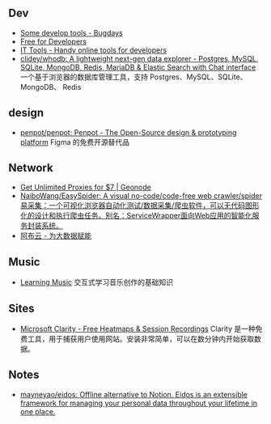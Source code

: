 ## Dev
- [Some develop tools - Bugdays](https://bugdays.com/)
- [Free for Developers](https://free-for.dev/#/)
- [IT Tools - Handy online tools for developers](https://it-tools.tech/)
- [clidey/whodb: A lightweight next-gen data explorer - Postgres, MySQL, SQLite, MongoDB, Redis, MariaDB & Elastic Search with Chat interface](https://github.com/clidey/whodb) 一个基于浏览器的数据库管理工具，支持 Postgres、MySQL、SQLite、MongoDB、 Redis


## design
- [penpot/penpot: Penpot - The Open-Source design & prototyping platform](https://github.com/penpot/penpot) Figma 的免费开源替代品

## Network
- [Get Unlimited Proxies for $7 | Geonode](https://geonode.com/)
- [NaiboWang/EasySpider: A visual no-code/code-free web crawler/spider易采集：一个可视化浏览器自动化测试/数据采集/爬虫软件，可以无代码图形化的设计和执行爬虫任务。别名：ServiceWrapper面向Web应用的智能化服务封装系统。](https://github.com/NaiboWang/EasySpider)
- [阿布云 - 为大数据赋能](https://abuyun.com/)

## Music
- [Learning Music](https://learningmusic.ableton.com/zh-Hans/index.html) 交互式学习音乐创作的基础知识

## Sites
- [Microsoft Clarity - Free Heatmaps & Session Recordings](https://clarity.microsoft.com/) Clarity 是一种免费工具，用于捕获用户使用网站。安装非常简单，可以在数分钟内开始获取数据。

## Notes
- [mayneyao/eidos: Offline alternative to Notion. Eidos is an extensible framework for managing your personal data throughout your lifetime in one place.](https://github.com/mayneyao/eidos)
